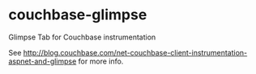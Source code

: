 couchbase-glimpse
=================

Glimpse Tab for Couchbase instrumentation

See http://blog.couchbase.com/net-couchbase-client-instrumentation-aspnet-and-glimpse for more info.
